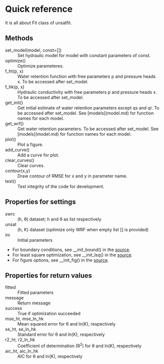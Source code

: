 # Quick reference

It is all about Fit class of unsatfit.

## Methods

<dl>
<dt>set_model(model, const=[])</dt>
<dd>Set hydraulic model for model with constant parameters of const.</dd>
<dt>optimize()</dt>
<dd>Optimize parameteres.</dd>
<dt>f_ht(p, x)</dt>
<dd>Water retention function with free parameters p and pressure heads x. To be accessed after set_model.</dd>
<dt>f_hk(p, x)</dt>
<dd>Hydraulic conductivity with free parameters p and pressure heads x. To be accessed after set_model.</dd>
<dt>get_init()</dt>
<dd>Get initial estimate of water retention parameters except qs and qr. To be accessed after set_model. See [models](model.md) for function names for each model.</dd>
<dt>get_wrf()</dt>
<dd>Get water retention parameters. To be accessed after set_model. See [models](model.md) for function names for each model.</dd>
<dt>plot()</dt>
<dd>Plot a figure.</dd>
<dt>add_curve()</dt>
<dd>Add a curve for plot.</dd>
<dt>clear_curves()</dt>
<dd>Clear curves.</dd>
<dt>contour(x,y)</dt>
<dd>Draw contour of RMSE for x and y in parameter name.</dd>
<dt>test()</dt>
<dd>Test integrity of the code for development.</dd>
</dl>

## Properties for settings

<dl>
<dt>swrc</dt>
<dd>(h, &theta;) dataset; h and &theta; as list respectively</dd>
<dt>unsat</dt>
<dd>(h, K) dataset (optimize only WRF when empty list [] is provided)</dd>
<dt>ini</dt>
<dd>Initial parameters</dd>
</dl>

- For boundary conditions, see __init_bound() in the [source](https://github.com/sekika/unsatfit/blob/main/unsatfit/unsatfit.py).
- For least square optimization, see __init_lsq() in the [source](https://github.com/sekika/unsatfit/blob/main/unsatfit/unsatfit.py).
- For figure options, see  __init_fig() in the [source](https://github.com/sekika/unsatfit/blob/main/unsatfit/unsatfit.py).

## Properties for return values

<dl>
<dt>fitted</dt>
<dd>Fitted parameters</dd>
<dt>message</dt>
<dd>Return message</dd>
<dt>success</dt>
<dd>True if optimization succeeded</dd>
<dt>mse_ht, mse_ln_hk</dt>
<dd>Mean squared error for &theta; and ln(K), respectively</dd>
<dt>se_ht, se_ln_hk</dt>
<dd>Standard error for &theta; and ln(K), respectively</dd>
<dt>r2_ht, r2_ln_hk</dt>
<dd>Coefficient of determination (R<sup>2</sup>) for &theta; and ln(K), respectively</dd>
<dt>aic_ht, aic_ln_hk</dt>
<dd>AIC for &theta; and ln(K), respectively</dd>
</dl>
